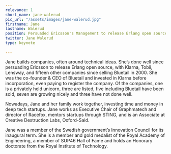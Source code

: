 ```yaml
---
relevance: 1
short_name: jane-walerud
pic_url: "/assets/images/jane-walerud.jpg"
firstname: Jane
lastname: Walerud
position: Persuaded Ericsson's Management to release Erlang open source
twitter: Jane Walerud
type: keynote

---
```

Jane builds companies, often around technical ideas. She’s done well since persuading Ericsson to release Erlang open source, with Klarna, Tobii, Lensway, and fifteen other companies since selling Bluetail in 2000. She was the co-founder & CEO of Bluetail and invested in Klarna before incorporation, even paying to register the company. Of the companies, one is a privately held unicorn, three are listed, five including Bluetail have been sold, seven are growing nicely and three have not done well.

Nowadays, Jane and her family work together, investing time and money in deep tech startups. Jane works as Executive Chair of Graphmatech and director of Racefox, mentors startups through STING, and is an Associate at Creative Destruction Labs, Oxford-Said.

Jane was a member of the Swedish government’s Innovation Council for its inaugural term. She is a member and gold medalist of the Royal Academy of Engineering, a member of SUP46 Hall of Fame and holds an Honorary doctorate from the Royal Institute of Technology.